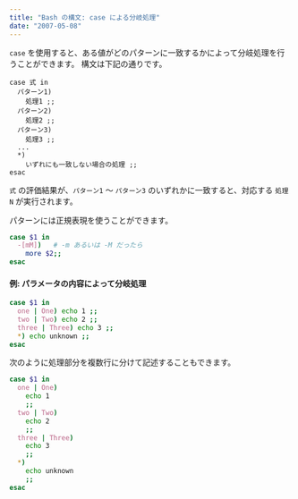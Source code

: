 ```yaml
---
title: "Bash の構文: case による分岐処理"
date: "2007-05-08"
---
```


`case` を使用すると、ある値がどのパターンに一致するかによって分岐処理を行うことができます。
構文は下記の通りです。

~~~
case 式 in
  パターン1)
    処理1 ;;
  パターン2)
    処理2 ;;
  パターン3)
    処理3 ;;
  ...
  *)
    いずれにも一致しない場合の処理 ;;
esac
~~~

`式` の評価結果が、`パターン1` ～ `パターン3` のいずれかに一致すると、対応する `処理N` が実行されます。

パターンには正規表現を使うことができます。

~~~ bash
case $1 in
  -[mM])   # -m あるいは -M だったら
    more $2;;
esac
~~~

#### 例: パラメータの内容によって分岐処理

~~~ bash
case $1 in
  one | One) echo 1 ;;
  two | Two) echo 2 ;;
  three | Three) echo 3 ;;
  *) echo unknown ;;
esac
~~~

次のように処理部分を複数行に分けて記述することもできます。

~~~ bash
case $1 in
  one | One)
    echo 1
    ;;
  two | Two)
    echo 2
    ;;
  three | Three)
    echo 3
    ;;
  *)
    echo unknown
    ;;
esac
~~~


